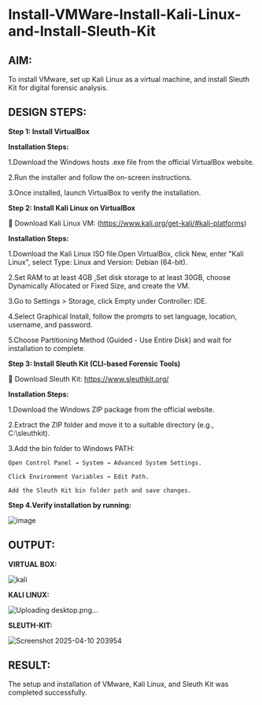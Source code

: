 # Install-VMWare-Install-Kali-Linux-and-Install-Sleuth-Kit
## AIM:

To install VMware, set up Kali Linux as a virtual machine, and install Sleuth Kit for digital forensic analysis.

## DESIGN STEPS:

**Step 1: Install VirtualBox**

**Installation Steps:**

1.Download the Windows hosts .exe file from the official VirtualBox website.

2.Run the installer and follow the on-screen instructions.

3.Once installed, launch VirtualBox to verify the installation.


**Step 2: Install Kali Linux on VirtualBox**

🔗 Download Kali Linux VM: (https://www.kali.org/get-kali/#kali-platforms)


**Installation Steps:**

1.Download the Kali Linux ISO file.Open VirtualBox, click New, enter "Kali Linux", select Type: Linux and Version: Debian 
(64-bit).

2.Set RAM to at least 4GB ,Set disk storage to at least 30GB, choose Dynamically Allocated or Fixed Size, and create the VM.

3.Go to Settings > Storage, click Empty under Controller: IDE.

4.Select Graphical Install, follow the prompts to set language, location, username, and password.

5.Choose Partitioning Method (Guided - Use Entire Disk) and wait for installation to complete.



**Step 3: Install Sleuth Kit (CLI-based Forensic Tools)**

🔗 Download Sleuth Kit: https://www.sleuthkit.org/


**Installation Steps:**

1.Download the Windows ZIP package from the official website.

2.Extract the ZIP folder and move it to a suitable directory (e.g., C:\sleuthkit).

3.Add the bin folder to Windows PATH:

    Open Control Panel → System → Advanced System Settings.
    
    Click Environment Variables → Edit Path.
    
    Add the Sleuth Kit bin folder path and save changes.
    
**Step 4.Verify installation by running:**

![image](https://github.com/user-attachments/assets/792b0c65-3121-4732-a4c4-d24655131ff5)



## OUTPUT:
**VIRTUAL BOX:**


![kali](https://github.com/user-attachments/assets/16145c2a-2d23-4ce3-98b3-782704b51d21)



 
**KALI LINUX:**

![Uploading desktop.png…]()




**SLEUTH-KIT:**


![Screenshot 2025-04-10 203954](https://github.com/user-attachments/assets/ad3b60f8-8ad6-4c6c-9cae-4de229dfaf84)


## RESULT:
The setup and installation of VMware, Kali Linux, and Sleuth Kit was completed successfully.
